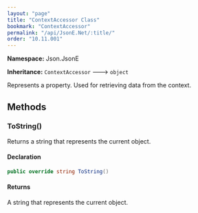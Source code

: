 ```yaml
---
layout: "page"
title: "ContextAccessor Class"
bookmark: "ContextAccessor"
permalink: "/api/JsonE.Net/:title/"
order: "10.11.001"
---
```

**Namespace:** Json.JsonE

**Inheritance:**
`ContextAccessor`
 🡒 
`object`

Represents a property.  Used for retrieving data from the context.

## Methods

### ToString()

Returns a string that represents the current object.

#### Declaration

```c#
public override string ToString()
```


#### Returns

A string that represents the current object.

